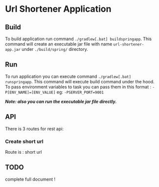 # Url Shortener Application

## Build

To build application run command `./gradlew[.bat] buildspringapp`.
This command will create an executable jar file with name `url-shortener-app.jar` under `./build/spring/` directory.

## Run
To run application you can execute command `./gradlew[.bat] runspringapp`.
This command will execute build command under the hood.
To pass environment variables to task you can pass them in this format : `-P[ENV_NAME]=[ENV_VALUE]` eg: `-PSERVER_PORT=9001`

**_Note: also you can run the executable jar file directly._**

## API
There is 3 routes for rest api:

### Create short url
Route is : short url

## TODO 
complete full document !
